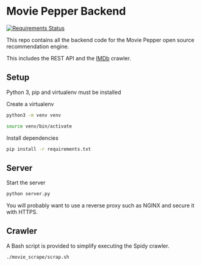 # Movie Pepper Backend

[![Requirements Status](https://requires.io/github/hugo19941994/movie-pepper-back/requirements.svg?branch=master)](https://requires.io/github/hugo19941994/movie-pepper-back/requirements/?branch=master)

This repo contains all the backend code for the Movie Pepper open source recommendation engine.

This includes the REST API and the [IMDb](www.imdb.com) crawler.

## Setup

Python 3, pip and virtualenv must be installed

Create a virtualenv

```bash
python3 -m venv venv

source venv/bin/activate
```

Install dependencies

```bash
pip install -r requirements.txt
```

## Server

Start the server

```bash
python server.py
```

You will probably want to use a reverse proxy such as NGINX and secure it with HTTPS.

## Crawler

A Bash script is provided to simplify executing the Spidy crawler.

```bash
./movie_scrape/scrap.sh
```

